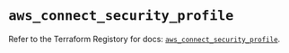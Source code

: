 # `aws_connect_security_profile`

Refer to the Terraform Registory for docs: [`aws_connect_security_profile`](https://registry.terraform.io/providers/hashicorp/aws/3.76.1/docs/resources/connect_security_profile).
